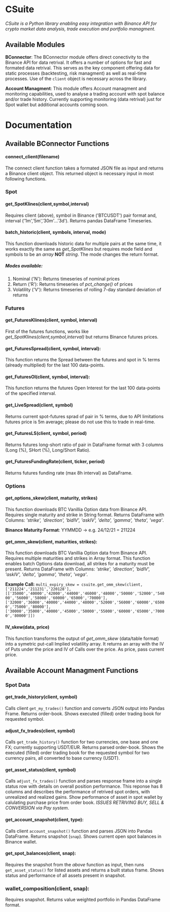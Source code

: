 # CSuite
*CSuite is a Python library enabling easy integration with Binance API for crypto market data analysis, trade execution and portfolio managment.*


## Available Modules
**BConnector**: The BConnector module offers direct conectivity to the Binance API for data retrival. It offers a number of options for fast and formated data retrival. This serves as the key component offering data for static processes (backtesting, risk managment) as well as real-time processes. Use of the `client` object is necessary across the library.  

**Account Managment**: This module offers Account managment and monitoring capabilities, used to analyse a trading account with spot balance and/or trade history. Currently supporting monitoring (data retrival) just for Spot wallet but additional accounts coming soon. 


# Documentation

## Available BConnector Functions

#### connect_client(filename)
The connect client function takes a formated JSON file as input and returns a Binance client object. This returned object is necessary input in most following functions.

### Spot
#### get_SpotKlines(client,symbol,interval)
Requires client (above), symbol in Binance ('BTCUSDT') pair format and, interval ('1m','5m','30m'...'3d'). Returns pandas DataFrame Timeseries. 

#### batch_historic(client, symbols, interval, mode)
This function downloads historic data for multiple pairs at the same time, it works exactly the same as *get_SpotKlines* but requires mode field and symbols to be an *array* **NOT** *string*. The mode changes the return format.
##### Modes available:
1. Nominal ('N'): Returns timeseries of nominal prices
2. Return ('R'): Returns timeseries of *pct_change()* of prices
3. Volatility ('V'): Returns timeseries of rolling 7-day standard deviation of returns

### Futures
#### get_FuturesKlines(client, symbol, interval)
First of the futures functions, works like *get_SpotKlines(client,symbol,interval)* but returns Binance futures prices.

#### get_FuturesSpread(client, symbol, interval):
This function returns the Spread between the futures and spot in % terms (already multiplied) for the last 100 data-points.

#### get_FuturesOI(client, symbol, interval):
This function returns the futures Open Interest for the last 100 data-points of the specified interval. 

#### get_LiveSpread(client, symbol)
Returns current spot-futures sprad of pair in % terms, due to API limitations futures price is 5m average; please do not use this to trade in real-time.

#### get_FuturesLS(client, symbol, period)
Returns futures long-short ratio of pair in DataFrame format with 3 columns (Long (%), SHort (%), Long/Short Ratio).

#### get_FuturesFundingRate(client, ticker, period)
Returns futures funding rate (max 8h interval) as DataFrame.

### Options
#### get_options_skew(client, maturity, strikes)
This function downloads BTC Vanillia Option data from Binance API. Requires single maturity and strike in String format. Returns DataFrame with Columns: *'strike', 'direction', 'bidIV', 'askIV', 'delta', 'gamma', 'theta', 'vega'*.

**Binance Maturity Format**: YYMMDD -> e.g. 24/12/21 = 211224


#### get_omm_skew(client, maturities, strikes):
This function downloads BTC Vanillia Option data from Binance API. Requires multiple maturities and strikes in Array format. This function enables batch Options data download, all strikes for a maturity must be present.
Returns DataFrame with Columns: *'strike', 'direction', 'bidIV', 'askIV', 'delta', 'gamma', 'theta', 'vega'*.

**Example Call:**
`multi_expiry_skew = csuite.get_omm_skew(client,['211224','211231','220128'],[['35000','40000','42000','44000','46000','48000','50000','52000','54000','56000','58000','60000','65000','70000'],['32000','36000','40000','44000','48000','52000','56000','60000','65000','75000','80000'],
['30000','35000','40000','45000','50000','55000','60000','65000','70000','80000']])`

#### IV_skew(data, price)
This function transforms the output of *get_omm_skew* (data/table format) into a symetric put-call Implied volatility array. It returns an array with the IV of Puts under the price and IV of Calls over the price. As price, pass current price. 

## Available Account Managment Functions

### Spot Data

#### get_trade_history(client, symbol)
Calls client `get_my_trades()` function and converts JSON output into Pandas Frame. Returns order-book.
Shows executed (filled) order trading book for requested symbol.

#### adjust_fx_trades(client, symbol)
Calls `get_trade_history()` function for two currencies, one base and one FX; currently supporting USDT/EUR. Returns parsed order-book.
Shows the executed (filled) order trading book for the requested symbol for two currency pairs, all converted to base currency (USDT).

#### get_asset_status(client, symbol)
Calls `adjust_fx_trades()` function and parses response frame into a single status row with details on overall position performance. This reponse has 8 columns and describes the performance of retrived spot orders, with unrealized and realized gains. 
Show performance of asset in spot wallet by calulating purchase price from order book. *ISSUES RETRIVING BUY, SELL & CONVERSION via Pay system*.

#### get_account_snapshot(client, type):
Calls client `account_snapshot()` function and parses JSON into Pandas DataFrame. Returns snapshot (`snap`).
Shows current open spot balances in Binance wallet. 

#### get_spot_balances(client, snap):
Requires the snapshot from the *above* function as input, then runs `get_asset_status()` for listed assets and returns a built status frame. 
Shows status and performance of all assets present in snapshot. 

### wallet_composition(client, snap):
Requires snapshot. Returns value weighted portfolio in Pandas DataFrame format. 

